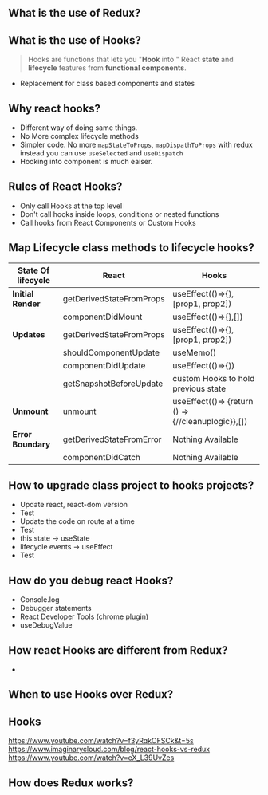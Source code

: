 ## What is the use of Redux?

## What is the use of Hooks?
> Hooks are functions that lets you "**Hook** into " React **state** and **lifecycle** features from **functional components**.
- Replacement for class based components and states

## Why react hooks?
- Different way of doing same things.
- No More complex lifecycle methods
- Simpler code. No more `mapStateToProps`, `mapDispathToProps` with redux instead you can use `useSelected` and `useDispatch`
- Hooking into component is much eaiser.

## Rules of React Hooks?
- Only call Hooks at the top level
- Don't call hooks inside loops, conditions or nested functions
- Call hooks from React Components or Custom Hooks

## Map Lifecycle class methods to lifecycle hooks?

|State Of lifecycle|React|Hooks|
|-----|------|-----|
|**Initial Render**| getDerivedStateFromProps | useEffect(()=>{}, [prop1, prop2])|
||componentDidMount|useEffect(()=>{},[])|
|**Updates**| getDerivedStateFromProps | useEffect(()=>{}, [prop1, prop2]) |
||shouldComponentUpdate|useMemo()|
||componentDidUpdate|useEffect(()=>{})|
||getSnapshotBeforeUpdate|custom Hooks to hold previous state|
|**Unmount**| unmount | useEffect(()=> {return () => {//cleanuplogic}},[])|
|**Error Boundary**|getDerivedStateFromError|Nothing Available|
||componentDidCatch|Nothing Available|

## How to upgrade class project to hooks projects?
- Update react, react-dom version 
- Test
- Update the code on route at a time 
- Test
- this.state -> useState
- lifecycle events -> useEffect
- Test

## How do you debug react Hooks?
- Console.log
- Debugger statements 
- React Developer Tools (chrome plugin)
- useDebugValue


## How react Hooks are different from Redux?
- 

## When to use Hooks over Redux?

## Hooks
https://www.youtube.com/watch?v=f3yRqkOFSCk&t=5s
https://www.imaginarycloud.com/blog/react-hooks-vs-redux
https://www.youtube.com/watch?v=eX_L39UvZes

## How does Redux works?
